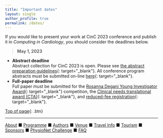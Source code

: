 ```yaml
---
title: "Important dates"
layout: single
author_profile: true
permalink: /dates/
---
```

<a name="top"></a>

If you would like to present your work at CinC 2023 conference and publish it in *Computing in Cardiology*, you should consider the deadlines below.
> **May 1, 2023**
 
* **Abstract deadline**\
Abstract collection for CinC 2023 is open. Please see [the abstract preparation guidelines](https://cinc.org/cinc-conference-program-abstracts/){: target="_blank"}. All conference program abstracts must be submitted on-line [here](https://softconf.com/n/cinc2023/user/){: target="_blank"}.
* **Full-paper deadline**\
Full paper must be submitted for the [Rosanna Degani Young Investigator Award](https://cinc.org/rosanna-degani-young-investigator-award/){: target="_blank"} competition, the [Clinical needs translational award (CTA)](https://cinc.org/wp-content/cache/page_enhanced/cinc.org/joint-wg-e-cardiology-esc-cinc-clinical-needs-translational-award-cta/_index_slash.html_gzip){: target="_blank"}, and [reduced-fee registration](https://cinc.org/participating-computing-in-cardiology-conferences/#reduced-registration){: target="_blank"}.


[Top of page](#top){: .btn}

---

[About](../about/) &#9632; [Programme](../programme/) &#9632; [Authors](../authors) &#9632; [Venue](../venue/) &#9632; [Travel Info](../travel) &#9632; [Tourism](../tourism/) &#9632; [Sponsors](../sponsors/) &#9632; [PhysioNet Challenge](../challenge/) &#9632; [FAQ](../faq/)
